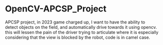 # OpenCV-APCSP_Project
APCSP project, in 2023 game charged up, I want to have the ability
to detect objects on the field, and automatically drive towards it using opencv.
this will lessen the pain of the driver trying to articulate where it is
especially considering that the view is blocked by the robot, code is in camel case.
